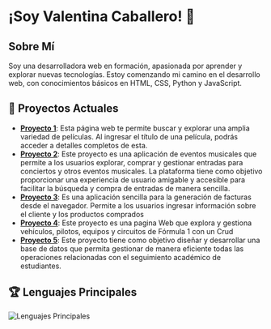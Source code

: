 # ¡Soy Valentina Caballero! 👋

## Sobre Mí
Soy una desarrolladora web en formación, apasionada por aprender y explorar nuevas tecnologías. Estoy comenzando mi camino en el desarrollo web, con conocimientos básicos en HTML, CSS, Python y JavaScript.


## 🔭 Proyectos Actuales
- **[Proyecto 1](https://github.com/hdvalen/BusquedaPeliculas.git)**: Esta página web te permite buscar y explorar una amplia variedad de películas. Al ingresar el título de una película, podrás acceder a detalles completos de esta.
- **[Proyecto 2](https://github.com/hdvalen/ProyectoConcierto.git)**: Este proyecto es una aplicación de eventos musicales que permite a los usuarios explorar, comprar y gestionar entradas para conciertos y otros eventos musicales. La plataforma tiene como objetivo proporcionar una experiencia de usuario amigable y accesible para facilitar la búsqueda y compra de entradas de manera sencilla.
- **[Proyecto 3](https://github.com/hdvalen/FacturaElectronica.git)**: Es una aplicación sencilla para la generación de facturas desde el navegador. Permite a los usuarios ingresar información sobre el cliente y los productos comprados
- **[Proyecto 4](https://github.com/Omarjr33/projectf1.git)**: Este proyecto es una pagina Web que explora y gestiona vehículos, pilotos, equipos y circuitos de Fórmula 1 con un Crud
- **[Proyecto 5](https://github.com/hdvalen/MySQLII.git)**: Este proyecto tiene como objetivo diseñar y desarrollar una base de datos que permita gestionar de manera eficiente todas las operaciones relacionadas con el seguimiento académico de estudiantes.



## 🏆 Lenguajes Principales
![Lenguajes Principales](https://github-readme-stats.vercel.app/api/top-langs/?username=hdvalen&layout=compact&theme=radical)

